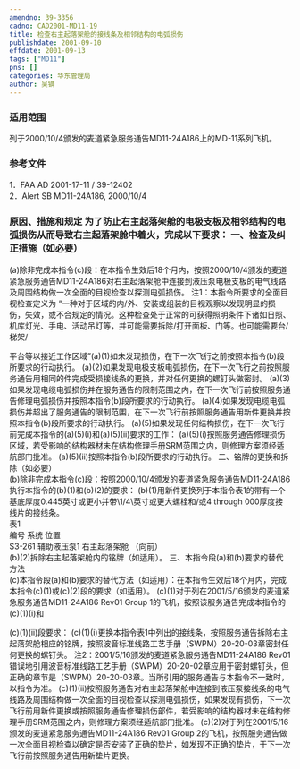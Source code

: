 ```yaml
---
amendno: 39-3356  
cadno: CAD2001-MD11-19  
title: 检查右主起落架舱的接线条及相邻结构的电弧损伤  
publishdate: 2001-09-10  
effdate: 2001-09-13  
tags: ["MD11"]  
pns: []  
categories: 华东管理局  
author: 吴镝  
---
```

  
### 适用范围  
列于2000/10/4颁发的麦道紧急服务通告MD11-24A186上的MD-11系列飞机。  
  
<!--more-->  
### 参考文件  
1．FAA AD 2001-17-11 / 39-12402  
2．Alert SB MD11-24A186, 2000/10/4  
  
### 原因、措施和规定 为了防止右主起落架舱的电极支板及相邻结构的电弧损伤从而导致右主起落架舱中着火，完成以下要求： 一、检查及纠正措施（如必要）  
(a)除非完成本指令(c)段：在本指令生效后18个月内，按照2000/10/4颁发的麦道紧急服务通告MD11-24A186对右主起落架舱中连接到液压泵电极支板的电气线路及周围结构做一次全面的目视检查以探测电弧损伤。 注1：本指令所要求的全面目视检查定义为 “一种对于区域的内/外、安装或组装的目视观察以发现明显的损伤，失效，或不合规定的情况。这种检查处于正常的可获得照明条件下诸如日照、机库灯光、手电、活动吊灯等，并可能需要拆除/打开面板、门等。也可能需要台/梯架/  
      
平台等以接近工作区域”(a)(1)如未发现损伤，在下一次飞行之前按照本指令(b)段所要求的行动执行。 (a)(2)如果发现电极支板电弧损伤，在下一次飞行之前按照服务通告用相同的件完成受损接线条的更换，并对任何更换的螺钉头做密封。 (a)(3)如果发现电缆电弧损伤并在服务通告的限制范围之内，在下一次飞行前按照服务通告修理电弧损伤并按照本指令(b)段所要求的行动执行。 (a)(4)如果发现电缆电弧损伤并超出了服务通告的限制范围，在下一次飞行前按照服务通告用新件更换并按照本指令(b)段所要求的行动执行。 (a)(5)如果发现任何结构损伤，在下一次飞行前完成本指令的(a)(5)(i)和(a)(5)(ii)要求的工作： (a)(5)(i)按照服务通告修理损伤区域，若受影响的结构器材未在结构修理手册SRM范围之内，则修理方案须经适航部门批准。 (a)(5)(ii)按照本指令(b)段所要求的行动执行。 二、铭牌的更换和拆除（如必要）  
(b)除非完成本指令(c)段：按照2000/10/4颁发的麦道紧急服务通告MD11-24A186执行本指令的(b)(1)和(b)(2)的要求： (b)(1)用新件更换列于本指令表1的带有一个基底厚度0.445英寸或更小并带\1/4\英寸或更大螺栓和/或4 through 000厚度接线片的接线条。  
表1  
编号 	系统 位置  
S3-261 辅助液压泵1  	右主起落架舱 （向前）  
(b)(2)拆除右主起落架舱内的铭牌（如适用）。 三、本指令段(a)和(b)要求的替代方法  
(c)本指令段(a)和(b)要求的替代方法（如适用）：在本指令生效后18个月内，完成本指令(c)(1)或(c)(2)段的要求（如适用）。 (c)(1)对于列在2001/5/16颁发的麦道紧急服务通告MD11-24A186 Rev01 Group 1的飞机，按照该服务通告完成本指令的(c)(1)(i)和  
      
(c)(1)(ii)段要求： (c)(1)(i)更换本指令表1中列出的接线条，按照服务通告拆除右主起落架舱相应的铭牌，按照波音标准线路工艺手册（SWPM）20-20-03章密封任何更换的螺钉头。 注2：2001/5/16颁发的麦道紧急服务通告MD11-24A186 Rev01错误地引用波音标准线路工艺手册（SWPM）20-20-02章应用于密封螺钉头，但正确的章节是（SWPM）20-20-03章。当所引用的服务通告与本指令不一致时，以指令为准。 (c)(1)(ii)按照服务通告对右主起落架舱中连接到液压泵接线条的电气线路及周围结构做一次全面的目视检查以探测电弧损伤，如果发现有损伤，下一次飞行前用新件更换或按照服务通告修理损伤部件，若受影响的结构器材未在结构修理手册SRM范围之内，则修理方案须经适航部门批准。 (c)(2)对于列在2001/5/16颁发的麦道紧急服务通告MD11-24A186 Rev01 Group 2的飞机，按照服务通告做一次全面目视检查以确定是否安装了正确的垫片，如发现不正确的垫片，于下一次飞行前按照服务通告用新垫片更换。  
